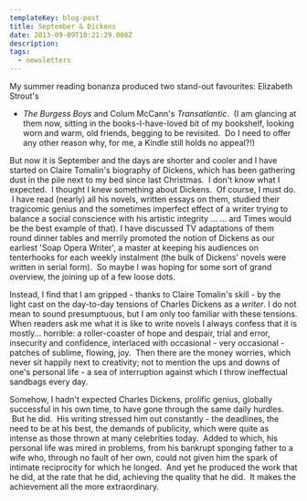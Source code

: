 ```yaml
---
templateKey: blog-post
title: September & Dickens
date: 2013-09-09T10:21:29.000Z
description:
tags:
  - newsletters
---
```


My summer reading bonanza produced two stand-out favourites: Elizabeth Strout's

- _The Burgess Boys_ and Colum McCann's *Transatlantic*.  (I am glancing at them now, sitting in the books-I-have-loved bit of my bookshelf, looking worn and warm, old friends, begging to be revisited.  Do I need to offer any other reason why, for me, a Kindle still holds no appeal?!)

But now it is September and the days are shorter and cooler and I have started on Claire Tomalin's biography of Dickens, which has been gathering dust in the pile next to my bed since last Christmas.  I don't know what I expected.  I thought I knew something about Dickens.  Of course, I must do.  I have read (nearly) all his novels, written essays on them, studied their tragicomic genius and the sometimes imperfect effect of a writer trying to balance a social conscience with his artistic integrity ... ... ard Times would be the best example of that). I have discussed TV adaptations of them round dinner tables and merrily promoted the notion of Dickens as our earliest 'Soap Opera Writer', a master at keeping his audiences on tenterhooks for each weekly instalment (the bulk of Dickens' novels were written in serial form).  So maybe I was hoping for some sort of grand overview, the joining up of a few loose dots.

Instead, I find that I am gripped - thanks to Claire Tomalin's skill - by the light cast on the day-to-day tensions of Charles Dickens as a _writer_. I do not mean to sound presumptuous, but I am only too familiar with these tensions. When readers ask me what it is like to write novels I always confess that it is mostly... horrible: a roller-coaster of hope and despair, trial and error, insecurity and confidence, interlaced with occasional - very occasional - patches of sublime, flowing, joy.  Then there are the money worries, which never sit happily next to creativity; not to mention the ups and downs of one's personal life - a sea of interruption against which I throw ineffectual sandbags every day.

Somehow, I hadn't expected Charles Dickens, prolific genius, globally successful in his own time, to have gone through the same daily hurdles.  But he did.  His writing stressed him out constantly - the deadlines, the need to be at his best, the demands of publicity, which were quite as intense as those thrown at many celebrities today.  Added to which, his personal life was mired in problems, from his bankrupt sponging father to a wife who, through no fault of her own, could not given him the spark of intimate reciprocity for which he longed.  And yet he produced the work that he did, at the rate that he did, achieving the quality that he did.  It makes the achievement all the more extraordinary.
